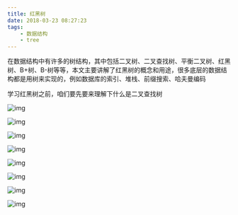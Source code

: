 ```yaml
---
title: 红黑树
date: 2018-03-23 08:27:23
tags:
    - 数据结构
    - tree
---
```


在数据结构中有许多的树结构，其中包括二叉树、二叉查找树、平衡二叉树、红黑树、B+树、B-树等等，本文主要讲解了红黑树的概念和用途，很多底层的数据结构都是用树来实现的，例如数据库的索引、堆栈、前缀搜索、哈夫曼编码

学习红黑树之前，咱们要先要来理解下什么是二叉查找树







![img](https://ws2.sinaimg.cn/large/006tKfTcgy1fpmg91zfjsj30010010lh.jpg)









![img](https://ws2.sinaimg.cn/large/006tKfTcgy1fpmg91zfjsj30010010lh.jpg)

![img](https://ws2.sinaimg.cn/large/006tKfTcgy1fpmg91zfjsj30010010lh.jpg)





![img](https://ws2.sinaimg.cn/large/006tKfTcgy1fpmg91zfjsj30010010lh.jpg)



![img](https://ws2.sinaimg.cn/large/006tKfTcgy1fpmg91zfjsj30010010lh.jpg)

![img](https://ws2.sinaimg.cn/large/006tKfTcgy1fpmg91zfjsj30010010lh.jpg)















![img](https://ws2.sinaimg.cn/large/006tKfTcgy1fpmg91zfjsj30010010lh.jpg)

![img](https://ws2.sinaimg.cn/large/006tKfTcgy1fpmg91zfjsj30010010lh.jpg)

